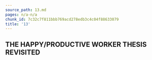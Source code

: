 ```yaml
---
source_path: 13.md
pages: n/a-n/a
chunk_id: 7c32c7f811bbb769acd278edb3c4c04f88633079
title: '13'
---
```

## THE HAPPY/PRODUCTIVE WORKER THESIS REVISITED
